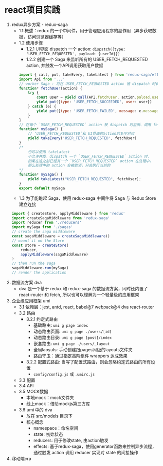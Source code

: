 # react项目实践
1. redux异步方案 - redux-saga
    - 1.1 概述：redux 的一个中间件，用于管理应用程序的副作用（异步获取数据，访问浏览器缓存等）
    - 1.2 使用步骤
        - 1.2.1 UI界面 dispatch 一个 action: `dispatch({type: 'USER_FETCH_REQUESTED', payload: {userId}})`
        - 1.2.2 创建一个 Saga 来监听所有的 USER_FETCH_REQUESTED action, 并触发一个API调用获取用户数据
        ```javascript
        import { call, put, takeEvery, takeLatest } from 'redux-saga/effects'
        import Api from '...'
        // worker Saga : 将在 USER_FETCH_REQUESTED action 被 dispatch 时调用
        function* fetchUser(action) {
            try {
                const user = yield call(API.fetchUser, action.paload.userId)
                yield put({type: 'USER_FETCH_SUCCEEDED', user: user})
            } catch (e) {
                yield put({type: 'USER_FETCH_FAILED', message: e.message})
            }
        }
        // 在每个 `USER_FETCH_REQUESTED` action 被 dispatch 时监听、调用 fetchUser 允许并发（译注：即同时处理多个相同的 action）
        function* mySaga() {
            // ‘USER_FETCH_REQUESTED’和 UI界面的action的名字对应
            yield takeEvery('USER_FETCH_REQUESTED', fetchUser)
        }
        /*
            也可以使用 takeLatest
            不允许并发，dispatch 一个 `USER_FETCH_REQUESTED` action 时，
            如果在这之前已经有一个 `USER_FETCH_REQUESTED` action 在处理中，
            那么处理中的 action 会被取消，只会执行当前的
        */
        function* mySaga() {
            yield takeLatest("USER_FETCH_REQUESTED", fetchUser);
        }
        export default mySaga
        ```
    - 1.3 为了能跑起 Saga，使用 redux-saga 中间件将 Saga 与 Redux Store 建立连接
    ```javascript
    import { createStore, applyMiddleware } from 'redux'
    import createSagaMiddleware from 'redux-saga'
    import reducer from './reducers'
    import mySaga from './sagas'
    // create the saga middleware
    const sagaMiddleware = createSagaMiddleware()
    // mount it on the Store
    const store = createStore(
        reducer,
        applyMiddleware(sagaMiddleware)
    )
    // then run the saga
    sagaMiddleware.run(mySaga)
    // render the application
    ```
2. 数据流方案 dva
    - dva 是一个基于 redux 和 redux-saga 的数据流方案，同时还内置了 react-router 和 fetch, 所以也可以理解为一个轻量级的应用框架
3. 企业级应用框架 umi
    - 3.1 依赖层：jest, antd, react, babel@7 webpack@4 dva react-router
    - 3.2 路由
        - 3.2.1 约定式路由
            - 基础路由: `umi g page index`
            - 动态路由页面: `umi g page ./users/[id]`
            - 动态路由目录: `umi g page [post]/index`
            - 嵌套路由: `umi g page ./users/_layout`
            - 全局laoyuts: 手动创建跟pages同级的layouts文件夹
            - 路由守卫：通过指定高阶组件 wrappers 达成效果
        - 3.2.2 配置式路由: 当写了配置式路由，则会忽略约定式路由的所有设置
            - `config/config.js` 或 `.umirc.js`
    - 3.3 配置
    - 3.4 API
    - 3.5 MOCK数据
        - 本地mock：mock文件夹
        - 线上mock：借助mockjs第三方库
    - 3.6 umi 中的 dva
        - 放在 src/models 目录下
        - 核心概念
            - namespace：命名空间
            - state: 初始状态
            - reducers: 用于修改state, 由action触发
            - effects: 基于redux-saga，使用generator函数来控制异步流程，通过触发 action 调用 reducer 实现对 state 的间接操作
4. 移动端cra